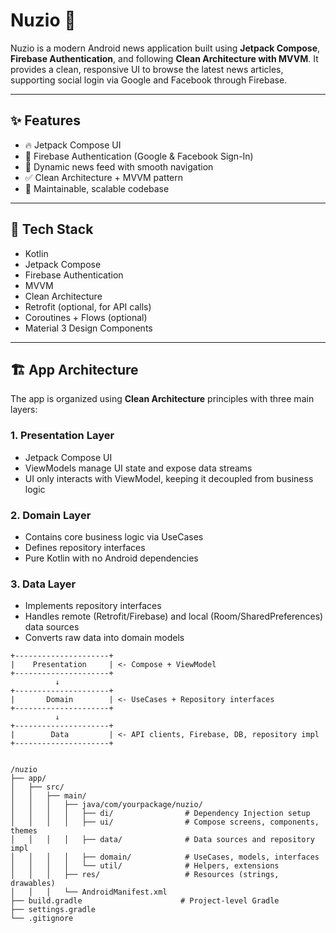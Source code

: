 # Nuzio 📰

Nuzio is a modern Android news application built using **Jetpack Compose**, **Firebase Authentication**, and following **Clean Architecture with MVVM**. It provides a clean, responsive UI to browse the latest news articles, supporting social login via Google and Facebook through Firebase.

---

## ✨ Features

- 🔥 Jetpack Compose UI
- 🔐 Firebase Authentication (Google & Facebook Sign-In)
- 📰 Dynamic news feed with smooth navigation
- ✅ Clean Architecture + MVVM pattern
- 🚀 Maintainable, scalable codebase

---

## 🧰 Tech Stack

- Kotlin
- Jetpack Compose
- Firebase Authentication
- MVVM
- Clean Architecture
- Retrofit (optional, for API calls)
- Coroutines + Flows (optional)
- Material 3 Design Components

---

## 🏗️ App Architecture

The app is organized using **Clean Architecture** principles with three main layers:

### 1. Presentation Layer
- Jetpack Compose UI
- ViewModels manage UI state and expose data streams
- UI only interacts with ViewModel, keeping it decoupled from business logic

### 2. Domain Layer
- Contains core business logic via UseCases
- Defines repository interfaces
- Pure Kotlin with no Android dependencies

### 3. Data Layer
- Implements repository interfaces
- Handles remote (Retrofit/Firebase) and local (Room/SharedPreferences) data sources
- Converts raw data into domain models

```text
+---------------------+
|    Presentation     | <- Compose + ViewModel
+---------------------+
          ↓
+---------------------+
|       Domain        | <- UseCases + Repository interfaces
+---------------------+
          ↓
+---------------------+
|        Data         | <- API clients, Firebase, DB, repository impl
+---------------------+


/nuzio
├── app/
│   ├── src/
│   │   ├── main/
│   │   │   ├── java/com/yourpackage/nuzio/
│   │   │   │   ├── di/                # Dependency Injection setup
│   │   │   │   ├── ui/                # Compose screens, components, themes
│   │   │   │   ├── data/              # Data sources and repository impl
│   │   │   │   ├── domain/            # UseCases, models, interfaces
│   │   │   │   └── util/              # Helpers, extensions
│   │   │   ├── res/                   # Resources (strings, drawables)
│   │   │   └── AndroidManifest.xml
├── build.gradle                      # Project-level Gradle
├── settings.gradle
└── .gitignore

